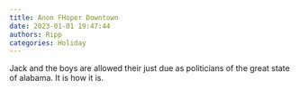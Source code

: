 ```yaml
---
title: Anon FHoper Downtown
date: 2023-01-01 19:47:44
authors: Ripp
categories: Holiday
---
```


 Jack and the boys are allowed their just due as politicians of the great state of alabama. It is how it is.